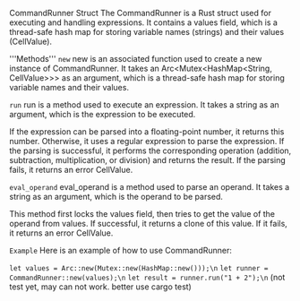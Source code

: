 CommandRunner Struct
The CommandRunner is a Rust struct used for executing and handling expressions. It contains a values field, which is a thread-safe hash map for storing variable names (strings) and their values (CellValue).

'''Methods'''
`new`
new is an associated function used to create a new instance of CommandRunner. It takes an Arc<Mutex<HashMap<String, CellValue>>> as an argument, which is a thread-safe hash map for storing variable names and their values.

`run`
run is a method used to execute an expression. It takes a string as an argument, which is the expression to be executed.

If the expression can be parsed into a floating-point number, it returns this number. Otherwise, it uses a regular expression to parse the expression. If the parsing is successful, it performs the corresponding operation (addition, subtraction, multiplication, or division) and returns the result. If the parsing fails, it returns an error CellValue.

`eval_operand`
eval_operand is a method used to parse an operand. It takes a string as an argument, which is the operand to be parsed.

This method first locks the values field, then tries to get the value of the operand from values. If successful, it returns a clone of this value. If it fails, it returns an error CellValue.

`Example`
Here is an example of how to use CommandRunner:

`let values = Arc::new(Mutex::new(HashMap::new()));\n`
`let runner = CommandRunner::new(values);\n`
`let result = runner.run("1 + 2");\n`
(not test yet, may can not work. better use cargo test)
